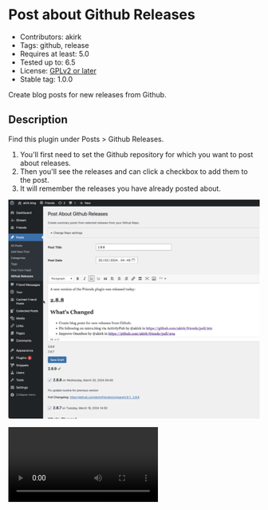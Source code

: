 # Post about Github Releases

- Contributors: akirk
- Tags: github, release
- Requires at least: 5.0
- Tested up to: 6.5
- License: [GPLv2 or later](http://www.gnu.org/licenses/gpl-2.0.html)
- Stable tag: 1.0.0

Create blog posts for new releases from Github.

## Description

Find this plugin under Posts > Github Releases.

1. You'll first need to set the Github repository for which you want to post about releases.
2. Then you'll see the releases and can click a checkbox to add them to the post.
3. It will remember the releases you have already posted about.

![Screenshot](img/post-about-github-releases.png)


![Demo](https://raw.githubusercontent.com/akirk/post-about-github-releases/main/img/post-about-github-releases.mp4)


